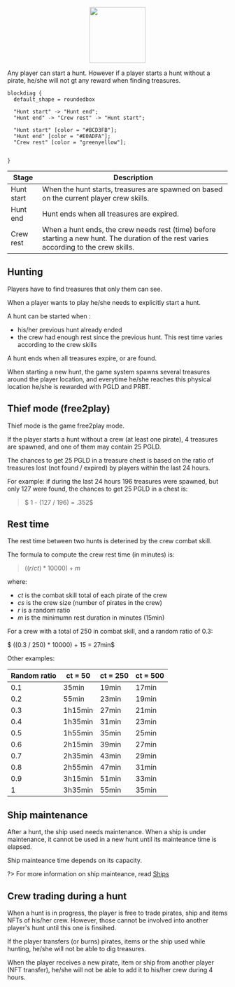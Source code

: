 

<p align="center">
  <img width="128" src="./img/rudder.png">
</p>

Any player can start a hunt. However if a player starts a hunt without a pirate, he/she will not gt any reward when finding treasures.


```blockdiag
blockdiag {
  default_shape = roundedbox
  
  "Hunt start" -> "Hunt end";
  "Hunt end" -> "Crew rest" -> "Hunt start";

  "Hunt start" [color = "#BCD3FB"];
  "Hunt end" [color = "#E0ADFA"];
  "Crew rest" [color = "greenyellow"];

 
}
```

| Stage      	| Description                                                                                           	                              |
|-------------|---------------------------------------------------------------------------------------------------------------------------------------|
| Hunt start 	| When the hunt starts, treasures are spawned on based on the current player crew skills.                               |
| Hunt end  	| Hunt ends when all treasures are expired.                                                             	                              |
| Crew rest  	| When a hunt ends, the crew needs rest (time) before starting a new hunt. The duration of the rest varies according to the crew skills.|

## Hunting

Players have to find treasures that only them can see.

When a player wants to play he/she needs to explicitly start a hunt.

A hunt can be started when :
- his/her previous hunt already ended
- the crew had enough rest since the previous hunt. This rest time varies according to the crew skills

A hunt ends when all treasures expire, or are found.

When starting a new hunt, the game system spawns several treasures around the player location, and everytime he/she reaches this physical location he/she is rewarded with PGLD and PRBT.

## Thief mode (free2play)

Thief mode is the game free2play mode.

If the player starts a hunt without a crew (at least one pirate), 4 treasures are spawned, and one of them may contain 25 PGLD.

The chances to get 25 PGLD in a treasure chest is based on the ratio of treasures lost (not found / expired) by players within the last 24 hours.

For example: if during the last 24 hours 196 treasures were spawned, but only 127 were found, the chances to get 25 PGLD in a chest is:

> $ 1 - (127 / 196) = .352$


## Rest time

The rest time between two hunts is deterined by the crew combat skill.

The formula to compute the crew rest time (in minutes) is:

> $((r / ct ) * 10000) + m$

where:
- $ct$ is the combat skill total of each pirate of the crew
- $cs$ is the crew size (number of pirates in the crew)
- $r$ is a random ratio
- $m$ is the minimumn rest duration in minutes (15min)

For a crew with a total of 250 in combat skill, and a random ratio of 0.3:

$ ((0.3 / 250) * 10000) + 15 = 27min$

Other examples:

| Random ratio 	| ct = 50 	| ct = 250 	| ct = 500 	|
|--------------	|---------	|----------	|----------	|
| 0.1          	| 35min   	| 19min    	| 17min    	|
| 0.2          	| 55min   	| 23min    	| 19min    	|
| 0.3          	| 1h15min 	| 27min    	| 21min    	|
| 0.4          	| 1h35min 	| 31min    	| 23min    	|
| 0.5          	| 1h55min 	| 35min    	| 25min    	|
| 0.6          	| 2h15min 	| 39min    	| 27min    	|
| 0.7          	| 2h35min 	| 43min    	| 29min    	|
| 0.8          	| 2h55min 	| 47min    	| 31min    	|
| 0.9          	| 3h15min 	| 51min    	| 33min    	|
| 1            	| 3h35min 	| 55min    	| 35min    	|

## Ship maintenance

After a hunt, the ship used needs maintenance. When a ship is under maintenance, it cannot be used in a new hunt until its mainteance time is elapsed.

Ship mainteance time depends on its capacity.

?> For more information on ship mainteance, read [Ships](game_concept/ships.md)


## Crew trading during a hunt

When a hunt is in progress, the player is free to trade pirates, ship and items NFTs of his/her crew. However, those cannot be involved into another player's hunt until this one is finsihed.

If the player transfers (or burns) pirates, items or the ship used while hunting, he/she will not be able to dig treasures.

When the player receives a new pirate, item or ship from another player (NFT transfer), he/she will not be able to add it to his/her crew during 4 hours.
